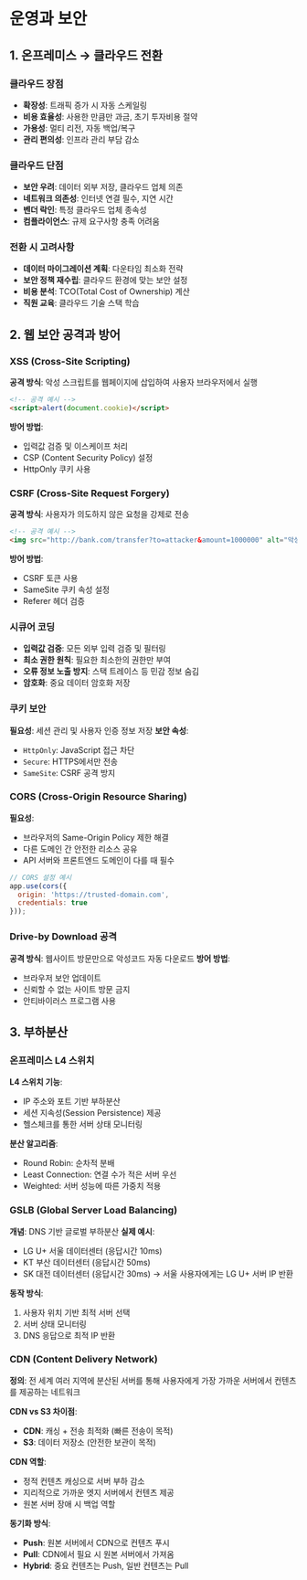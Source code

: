 # 운영과 보안

## 1. 온프레미스 → 클라우드 전환

### 클라우드 장점
- **확장성**: 트래픽 증가 시 자동 스케일링
- **비용 효율성**: 사용한 만큼만 과금, 초기 투자비용 절약
- **가용성**: 멀티 리전, 자동 백업/복구
- **관리 편의성**: 인프라 관리 부담 감소

### 클라우드 단점
- **보안 우려**: 데이터 외부 저장, 클라우드 업체 의존
- **네트워크 의존성**: 인터넷 연결 필수, 지연 시간
- **벤더 락인**: 특정 클라우드 업체 종속성
- **컴플라이언스**: 규제 요구사항 충족 어려움

### 전환 시 고려사항
- **데이터 마이그레이션 계획**: 다운타임 최소화 전략
- **보안 정책 재수립**: 클라우드 환경에 맞는 보안 설정
- **비용 분석**: TCO(Total Cost of Ownership) 계산
- **직원 교육**: 클라우드 기술 스택 학습

## 2. 웹 보안 공격과 방어

### XSS (Cross-Site Scripting)
**공격 방식**: 악성 스크립트를 웹페이지에 삽입하여 사용자 브라우저에서 실행
```html
<!-- 공격 예시 -->
<script>alert(document.cookie)</script>
```

**방어 방법**:
- 입력값 검증 및 이스케이프 처리
- CSP (Content Security Policy) 설정
- HttpOnly 쿠키 사용

### CSRF (Cross-Site Request Forgery)
**공격 방식**: 사용자가 의도하지 않은 요청을 강제로 전송
```html
<!-- 공격 예시 -->
<img src="http://bank.com/transfer?to=attacker&amount=1000000" alt="악성 이미지">
```

**방어 방법**:
- CSRF 토큰 사용
- SameSite 쿠키 속성 설정
- Referer 헤더 검증

### 시큐어 코딩
- **입력값 검증**: 모든 외부 입력 검증 및 필터링
- **최소 권한 원칙**: 필요한 최소한의 권한만 부여
- **오류 정보 노출 방지**: 스택 트레이스 등 민감 정보 숨김
- **암호화**: 중요 데이터 암호화 저장

### 쿠키 보안
**필요성**: 세션 관리 및 사용자 인증 정보 저장
**보안 속성**:
- `HttpOnly`: JavaScript 접근 차단
- `Secure`: HTTPS에서만 전송
- `SameSite`: CSRF 공격 방지

### CORS (Cross-Origin Resource Sharing)
**필요성**:
- 브라우저의 Same-Origin Policy 제한 해결
- 다른 도메인 간 안전한 리소스 공유
- API 서버와 프론트엔드 도메인이 다를 때 필수

```javascript
// CORS 설정 예시
app.use(cors({
  origin: 'https://trusted-domain.com',
  credentials: true
}));
```

### Drive-by Download 공격
**공격 방식**: 웹사이트 방문만으로 악성코드 자동 다운로드
**방어 방법**:
- 브라우저 보안 업데이트
- 신뢰할 수 없는 사이트 방문 금지
- 안티바이러스 프로그램 사용

## 3. 부하분산

### 온프레미스 L4 스위치
**L4 스위치 기능**:
- IP 주소와 포트 기반 부하분산
- 세션 지속성(Session Persistence) 제공
- 헬스체크를 통한 서버 상태 모니터링

**분산 알고리즘**:
- Round Robin: 순차적 분배
- Least Connection: 연결 수가 적은 서버 우선
- Weighted: 서버 성능에 따른 가중치 적용

### GSLB (Global Server Load Balancing)
**개념**: DNS 기반 글로벌 부하분산
**실제 예시**:
- LG U+ 서울 데이터센터 (응답시간 10ms)
- KT 부산 데이터센터 (응답시간 50ms)
- SK 대전 데이터센터 (응답시간 30ms)
→ 서울 사용자에게는 LG U+ 서버 IP 반환

**동작 방식**:
1. 사용자 위치 기반 최적 서버 선택
2. 서버 상태 모니터링
3. DNS 응답으로 최적 IP 반환

### CDN (Content Delivery Network)
**정의**: 전 세계 여러 지역에 분산된 서버를 통해 사용자에게 가장 가까운 서버에서 컨텐츠를 제공하는 네트워크

**CDN vs S3 차이점**:
- **CDN**: 캐싱 + 전송 최적화 (빠른 전송이 목적)
- **S3**: 데이터 저장소 (안전한 보관이 목적)

**CDN 역할**:
- 정적 컨텐츠 캐싱으로 서버 부하 감소
- 지리적으로 가까운 엣지 서버에서 컨텐츠 제공
- 원본 서버 장애 시 백업 역할

**동기화 방식**:
- **Push**: 원본 서버에서 CDN으로 컨텐츠 푸시
- **Pull**: CDN에서 필요 시 원본 서버에서 가져옴
- **Hybrid**: 중요 컨텐츠는 Push, 일반 컨텐츠는 Pull